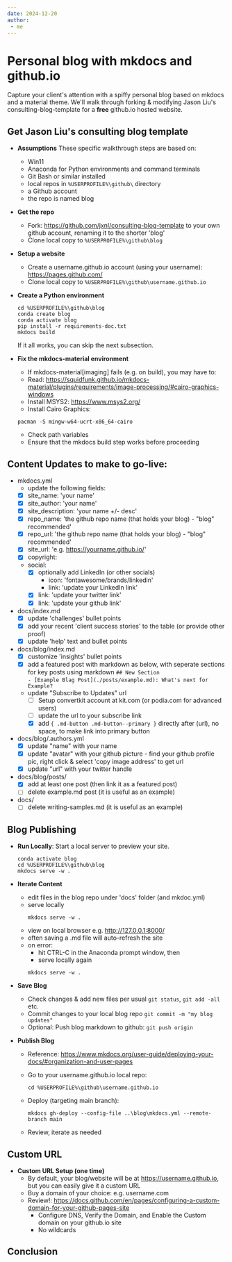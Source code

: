 ```yaml
---
date: 2024-12-20
author:
 - me
---
```


# Personal blog with mkdocs and github.io

Capture your client's attention with a spiffy personal blog based on mkdocs and a material theme. We'll walk through forking & modifying Jason Liu's consulting-blog-template for a **free** github.io hosted website.

<!-- more -->

## Get Jason Liu's consulting blog template

- **Assumptions**
These specific walkthrough steps are based on: 
	- Win11 
	- Anaconda for Python environments and command terminals
	- Git Bash or similar installed 
	- local repos in ```%USERPROFILE%\github\``` directory
	- a Github account
	- the repo is named blog

- **Get the repo**
	- Fork: https://github.com/jxnl/consulting-blog-template to your own github account, renaming it to the shorter 'blog'
	- Clone local copy to ```%USERPROFILE%\github\blog```

- **Setup a website**
	- Create a username.github.io account (using your username): https://pages.github.com/
	- Clone local copy to ```%USERPROFILE%\github\username.github.io``` 

- **Create a Python environment**
	
	```
	cd %USERPROFILE%\github\blog
	conda create blog
	conda activate blog
	pip install -r requirements-doc.txt
	mkdocs build
	```
	If it all works, you can skip the next subsection.

- **Fix the mkdocs-material environment**
	- If mkdocs-material[imaging] fails (e.g. on build), you may have to:
	- Read: https://squidfunk.github.io/mkdocs-material/plugins/requirements/image-processing/#cairo-graphics-windows
	- Install MSYS2: https://www.msys2.org/
	- Install Cairo Graphics:
	
	```
	pacman -S mingw-w64-ucrt-x86_64-cairo
	```

	- Check path variables 
	- Ensure that the mkdocs build step works before proceeding

## Content Updates to make to go-live: 
- mkdocs.yml
	- update the following fields:
	- [x] site_name: 'your name' 
	- [x] site_author: 'your name' 
	- [x] site_description: 'your name +/- desc'
	- [x] repo_name: 'the github repo name (that holds your blog) - "blog" recommended'
	- [x] repo_url: 'the github repo name (that holds your blog) - "blog" recommended'
	- [x] site_url: 'e.g. https://yourname.github.io/'
	- [x] copyright:
	- social:
		- [x] optionally add LinkedIn (or other socials)
			- icon: 'fontawesome/brands/linkedin'
			- link: 'update your LinkedIn link'
		- [x] link: 'update your twitter link'
		- [x] link: 'update your github link'
- docs/index.md
	- [x] update 'challenges' bullet points
	- [x] add your recent 'client success stories' to the table (or provide other proof)
	- [x] update 'help' text and bullet points 
- docs/blog/index.md
	- [x] customize 'insights' bullet points
	- [x] add a featured post with markdown as below, with seperate sections for key posts using markdown ```## New Section```   
		```- [Example Blag Post](./posts/example.md): What's next for Example?```
	- update "Subscribe to Updates" url
		- [ ] Setup convertkit account at kit.com (or podia.com for advanced users)
		- [ ] update the url to your subscribe link
		- [x] add ```{ .md-button .md-button--primary }``` directly after (url), no space, to make link into primary button
- docs/blog/.authors.yml 
	- [x] update "name" with your name
	- [x] update "avatar" with your github picture - find your github profile pic, right click & select 'copy image address' to get url
	- [x] update "url" with your twitter handle
- docs/blog/posts/
	- [x] add at least one post (then link it as a featured post)
	- [ ] delete example.md post (it is useful as an example)
- docs/
	- [ ] delete writing-samples.md (it is useful as an example)

## Blog Publishing 

- **Run Locally**: Start a local server to preview your site.
   ```
   conda activate blog
   cd %USERPROFILE%\github\blog
   mkdocs serve -w .
   ```

- **Iterate Content**
	- edit files in the blog repo under 'docs' folder (and mkdoc.yml)
	- serve locally 
		```
		mkdocs serve -w .
		``` 
	- view on local browser e.g. http://127.0.0.1:8000/
	- often saving a .md file will auto-refresh the site
	- on error: 
		- hit CTRL-C in the Anaconda prompt window, then
		- serve locally again 
		```
		mkdocs serve -w .
		``` 

- **Save Blog**
	- Check changes & add new files per usual ```git status```, ```git add -all``` etc.
	- Commit changes to your local blog repo ```git commit -m "my blog updates"```
	- Optional: Push blog markdown to github: ```git push origin```

- **Publish Blog**
	- Reference: https://www.mkdocs.org/user-guide/deploying-your-docs/#organization-and-user-pages
	- Go to your username.github.io local repo: 

		```
		cd %USERPROFILE%\github\username.github.io
		```

	- Deploy (targeting main branch): 

		```
		mkdocs gh-deploy --config-file ..\blog\mkdocs.yml --remote-branch main
		```
	- Review, iterate as needed

## Custom URL

- **Custom URL Setup (one time)**
	- By default, your blog/website will be at https://username.github.io, but you can easily give it a custom URL
	- Buy a domain of your choice: e.g. username.com
	- Review!: https://docs.github.com/en/pages/configuring-a-custom-domain-for-your-github-pages-site
		- Configure DNS, Verify the Domain, and Enable the Custom domain on your github.io site
		- No wildcards 

## Conclusion

